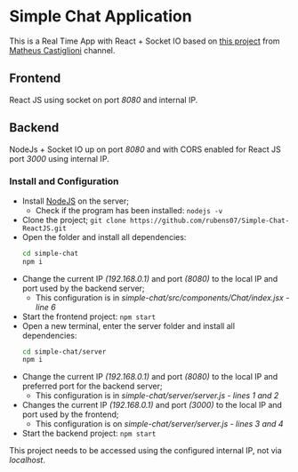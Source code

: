 # Simple Chat Application

This is a Real Time App with React + Socket IO based on [this project](https://github.com/mahenrique94/video-aplicacoes-real-time-socketio) from [Matheus Castiglioni](https://www.youtube.com/channel/UCSrG4Y5uz0dcSfi_2qMQdGQ) channel.

## Frontend

React JS using socket on port *8080* and internal IP.

## Backend

NodeJs + Socket IO up on port *8080* and with CORS enabled for React JS port *3000* using internal IP.


### Install and Configuration

+ Install [NodeJS](https://nodejs.org/en/) on the server;
    + Check if the program has been installed:
        `nodejs -v`
+ Clone the project;
    `git clone https://github.com/rubens07/Simple-Chat-ReactJS.git`
+ Open the folder and install all dependencies:
    ```sh
    cd simple-chat
    npm i
    ```
+ Change the current IP *(192.168.0.1)* and port *(8080)* to the local IP and port used by the backend server;
    + This configuration is in *simple-chat/src/components/Chat/index.jsx - line 6*
+ Start the frontend project:
    `npm start`
+ Open a new terminal, enter the server folder and install all dependencies:
    ```sh
    cd simple-chat/server
    npm i
    ```
+ Change the current IP *(192.168.0.1)* and port *(8080)* to the local IP and preferred port for the backend server;
    + This configuration is in *simple-chat/server/server.js - lines 1 and 2*
+ Changes the current IP *(192.168.0.1)* and port *(3000)* to the local IP and port used by the frontend;
    + This configuration is on *simple-chat/server/server.js - lines 3 and 4*
+ Start the backend project:
    `npm start`

This project needs to be accessed using the configured internal IP, not via *localhost*.
